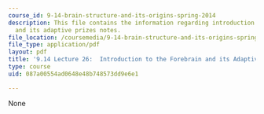```yaml
---
course_id: 9-14-brain-structure-and-its-origins-spring-2014
description: This file contains the information regarding introduction to the forebrain
  and its adaptive prizes notes.
file_location: /coursemedia/9-14-brain-structure-and-its-origins-spring-2014/087a00554ad0648e48b748573dd9e6e1_MIT9_14S14_Lecture26.pdf
file_type: application/pdf
layout: pdf
title: '9.14 Lecture 26:  Introduction to the Forebrain and its Adaptive Prizes Notes'
type: course
uid: 087a00554ad0648e48b748573dd9e6e1

---
```

None